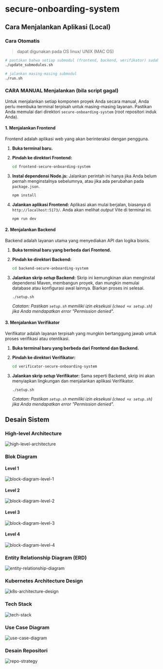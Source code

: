 # secure-onboarding-system

## Cara Menjalankan Aplikasi (Local)

### Cara Otomatis

> dapat digunakan pada OS linux/ UNIX (MAC OS)

```bash
# pastikan bahwa setiap submodul (frontend, backend, verifikator) sudah terupdate
./update_submodules.sh

# jalankan masing-masing submodul
./run.sh
```

### CARA MANUAL Menjalankan (bila script gagal)

Untuk menjalankan setiap komponen proyek Anda secara manual, Anda perlu membuka terminal terpisah untuk masing-masing layanan. Pastikan Anda memulai dari direktori `secure-onboarding-system` (root repositori induk Anda).

#### **1. Menjalankan Frontend**

Frontend adalah aplikasi web yang akan berinteraksi dengan pengguna.

1. **Buka terminal baru.**
2. **Pindah ke direktori Frontend:**

    ```bash
    cd frontend-secure-onboarding-system
    ```

3. **Instal dependensi Node.js:**
    Jalankan perintah ini hanya jika Anda belum pernah menginstalnya sebelumnya, atau jika ada perubahan pada `package.json`.

    ```bash
    npm install
    ```

4. **Jalankan aplikasi Frontend:**
    Aplikasi akan mulai berjalan, biasanya di `http://localhost:5173/`. Anda akan melihat *output* Vite di terminal ini.

    ```bash
    npm run dev
    ```

#### **2. Menjalankan Backend**

Backend adalah layanan utama yang menyediakan API dan logika bisnis.

1. **Buka terminal baru yang berbeda dari Frontend.**
2. **Pindah ke direktori Backend:**

    ```bash
    cd backend-secure-onboarding-system
    ```

3. **Jalankan skrip *setup* Backend:**
    Skrip ini kemungkinan akan menginstal dependensi Maven, membangun proyek, dan mungkin memulai database atau konfigurasi awal lainnya. Biarkan proses ini selesai.

    ```bash
    ./setup.sh
    ```

    *Catatan: Pastikan `setup.sh` memiliki izin eksekusi (`chmod +x setup.sh`) jika Anda mendapatkan error "Permission denied".*

#### **3. Menjalankan Verifikator**

Verifikator adalah layanan terpisah yang mungkin bertanggung jawab untuk proses verifikasi atau otentikasi.

1. **Buka terminal baru yang berbeda dari Frontend dan Backend.**
2. **Pindah ke direktori Verifikator:**

    ```bash
    cd verificator-secure-onboarding-system
    ```

3. **Jalankan skrip *setup* Verifikator:**
    Sama seperti Backend, skrip ini akan menyiapkan lingkungan dan menjalankan aplikasi Verifikator.

    ```bash
    ./setup.sh
    ```

    *Catatan: Pastikan `setup.sh` memiliki izin eksekusi (`chmod +x setup.sh`) jika Anda mendapatkan error "Permission denied".*

## Desain Sistem

### High-level Architecture

![high-level-architecture](./img/high-level-architecture.png)

### Blok Diagram

#### Level 1

![block-diagram-level-1](./img/block-diagram-level-1.png)

#### Level 2

![block-diagram-level-2](./img/block-diagram-level-2.png)

#### Level 3

![block-diagram-level-3](./img/block-diagram-level-3.png)

#### Level 4

![block-diagram-level-4](./img/block-diagram-level-4.png)

### Entity Relationship Diagram (ERD)

![entity-relationship-diagram](./img/entity-relationship-diagram.png)

### Kubernetes Architecture Design

![k8s-architecture-design](./img/k8s-architecture-design.png)

### Tech Stack

![tech-stack](./img/tech-stack.png)

### Use Case Diagram

![use-case-diagram](./img/use-case-diagram.png)

### Desain Repositori

![repo-strategy](./img/repo-strategy.png)
